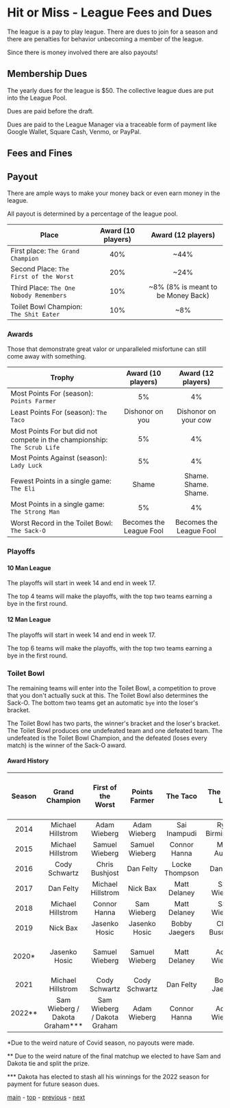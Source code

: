 # Hit or Miss - League Fees and Dues

The league is a pay to play league.
There are dues to join for a season and there are penalties for behavior unbecoming
a member of the league.

Since there is money involved there are also payouts!

## Membership Dues

The yearly dues for the league is $50. The collective league dues are put into the League Pool.

Dues are paid before the draft.

Dues are paid to the League Manager via a traceable form of payment like Google Wallet, Square Cash, Venmo, or PayPal.

## Fees and Fines

## Payout

There are ample ways to make your money back or even earn money in the league.

All payout is determined by a percentage of the league pool.

| Place | Award (10 players) | Award (12 players)
| --- |:---:|:---:|
| First place: `The Grand Champion` | 40%| ~44% |
| Second Place: `The First of the Worst`| 20% | ~24% |
| Third Place: `The One Nobody Remembers` | 10% | ~8% (8% is meant to be Money Back) |
| Toilet Bowl Champion: `The Shit Eater` | 10% | ~8% |

### Awards

Those that demonstrate great valor or unparalleled misfortune can still come away with something.

| Trophy | Award (10 players) | Award (12 players) |
| --- |:---:|:---:|
| Most Points For (season): `Points Farmer` | 5% | 4% |
| Least Points For (season): `The Taco` | Dishonor on you | Dishonor on your cow |
| Most Points For but did not compete in the championship: `The Scrub Life` | 5% | 4% |
| Most Points Against (season): `Lady Luck` | 5% | 4% |
| Fewest Points in a single game: `The Eli` | Shame | Shame. Shame. Shame. |
| Most Points in a single game: `The Strong Man` | 5% | 4% |
| Worst Record in the Toilet Bowl: `The Sack-O` | Becomes the League Fool | Becomes the League Fool |

### Playoffs

#### 10 Man League

The playoffs will start in week 14 and end in week 17.

The top 4 teams will make the playoffs, with the top two teams earning a bye in the first round.

#### 12 Man League

The playoffs will start in week 14 and end in week 17.

The top 6 teams will make the playoffs, with the top two teams earning a bye in the first round.

### Toilet Bowl

The remaining teams will enter into the Toilet Bowl, a competition to prove that you don't actually suck at this.
The Toilet Bowl also determines the Sack-O. The bottom two teams get an automatic `bye` into the loser's bracket.

The Toilet Bowl has two parts, the winner's bracket and the loser's bracket.
The Toilet Bowl produces one undefeated team and one defeated team.
The undefeated is the Toilet Bowl Champion, and the defeated (loses every match) is the winner of the Sack-O award.

#### Award History

| Season | Grand Champion | First of the Worst | Points Farmer | The Taco | The Scrub Life | Lady Luck / Sam I Am | The Eli | The Strong Man | Toilet Bowl Champion / Shit Eater | Sack-O |
|:---:|:---:|:---:|:---:|:---:|:---:|:---:|:---:|:---:|:---:|:---:|
| 2014 | Michael Hillstrom | Adam Wieberg | Adam Wieberg | Sai Inampudi | Ryan Birmingham | Sai Inampudi | - | - | - | Sai Inampudi |
| 2015 | Michael Hillstrom | Samuel Wieberg | Samuel Wieberg | Connor Hanna | Mark Ausley | Mark Ausley | - | - | - | Chris Bushjost |
| 2016 | Cody Schwartz | Chris Bushjost | Dan Felty | Locke Thompson | Dan Felty | Matt Delaney | Adam Wieberg | Dan Felty | Adam Wieberg | Locke Thompson |
| 2017 | Dan Felty | Michael Hillstrom | Nick Bax | Matt Delaney | Sam Wieberg | Adam Wieberg | Matt Delaney | Nick Bax | Sam Wieberg | Adam Wieberg |
| 2018 | Michael Hillstrom | Connor Hanna | Sam Wieberg | Matt Delaney | Sam Wieberg | Chris Buschjost | Bobby Jaegers | Dan Felty | Matt Delaney | Chris Buschjost |
| 2019 | Nick Bax | Jasenko Hosic | Jasenko Hosic | Bobby Jaegers | Chris Buschjost | Bobby Jaegers | Bobby Jaegers | Jasenko Hosic | Adam Wieberg | Dakota Graham |
| 2020* | Jasenko Hosic | Samuel Wieberg | Samuel Wieberg | Matt Delaney | Adam Wieberg | Dakota Graham / Adam Wieberg | Matt Delaney | Dan Felty | - | - |
| 2021 | Michael Hillstrom | Cody Schwartz | Cody Schwartz | Dan Felty | Bobby Jaegers | Nick Bax | Adam Wieberg | Dakota Graham | Jasenko Hosic | Dan Felty |
| 2022** | Sam Wieberg / Dakota Graham*** | Sam Wieberg / Dakota Graham | Adam Wieberg | Connor Hanna | Adam Wieberg| Cody Schwartz| Michael Duren | Adam Wieberg | Nick Bax | Michael Duren |


*Due to the weird nature of Covid season, no payouts were made.

** Due to the weird nature of the final matchup we elected to have Sam and Dakota tie and split the prize. 

*** Dakota has elected to stash all his winnings for the 2022 season for payment for future season dues. 

[main][main] - [top][top] - [previous][previous] - [next][next]

[main]: readme.md
[top]: league_fees_and_dues.md
[previous]: policies_and_procedures.md
[next]: scoring.md
